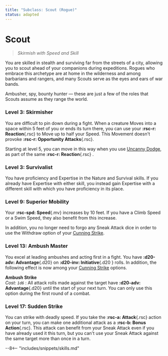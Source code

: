 ```yaml
---
title: "Subclass: Scout (Rogue)"
status: adapted
---
```


<p style="display:none">
Skirmish with Speed and Skill
</p>

# Scout

> *Skirmish with Speed and Skill*

You are skilled in stealth and surviving far from the streets of a city, allowing you to scout ahead of your companions during expeditions. Rogues who embrace this archetype are at home in the wilderness and among barbarians and rangers, and many Scouts serve as the eyes and ears of war bands. 

Ambusher, spy, bounty hunter — these are just a few of the roles that Scouts assume as they range the world.

### Level 3: Skirmisher

You are difficult to pin down during a fight. When a creature Moves into a space within 5 feet of you or ends its turn there, you can use your **:rsc-r: Reaction**{.rsc} to Move up to half your Speed. This Movement doesn't provoke **:rsc-r: Opportunity Attacks**{.rsc}.

Starting at level 5, you can move in this way when you use [Uncanny Dodge], as part of the same **:rsc-r: Reaction**{.rsc} . 

### Level 3: Survivalist

You have proficiency and Expertise in the Nature and Survival skills. If you already have Expertise with either skill, you instead gain Expertise with a different skill with which you have proficiency in its place.

### Level 9: Superior Mobility

Your **:rsc-spd: Speed**{.mv} increases by 10 feet. If you have a Climb Speed or a Swim Speed, they also benefit from this increase. 

In addition, you no longer need to forgo any Sneak Attack dice in order to use the Withdraw option of your [Cunning Strike].

### Level 13: Ambush Master

You excel at leading ambushes and acting first in a fight. You have **:d20-adv: Advantage**{.d20} on **:d20-inv: Initiative**{.d20 } rolls. In addition, the following effect is now among your [Cunning Strike] options.

**Ambush Strike** <br>_Cost: `1d6`_
:   All attack rolls made against the target have **:d20-adv: Advantage**{.d20} until the start of your next turn. You can only use this option during the first round of a combat. 

### Level 17: Sudden Strike

You can strike with deadly speed. If you take the **:rsc-a: Attack**{.rsc} action on your turn, you can make one additional attack as a  **:rsc-b: Bonus Action**{.rsc}. This attack can benefit from your Sneak Attack even if you have already used it this turn, but you can't use your Sneak Attack against the same target more than once in a turn.


[Uncanny Dodge]: index.md#level-5-uncanny-dodge
[Cunning Strike]: index.md#level-5-cunning-strike

--8<-- "includes/snippets/skills.md"